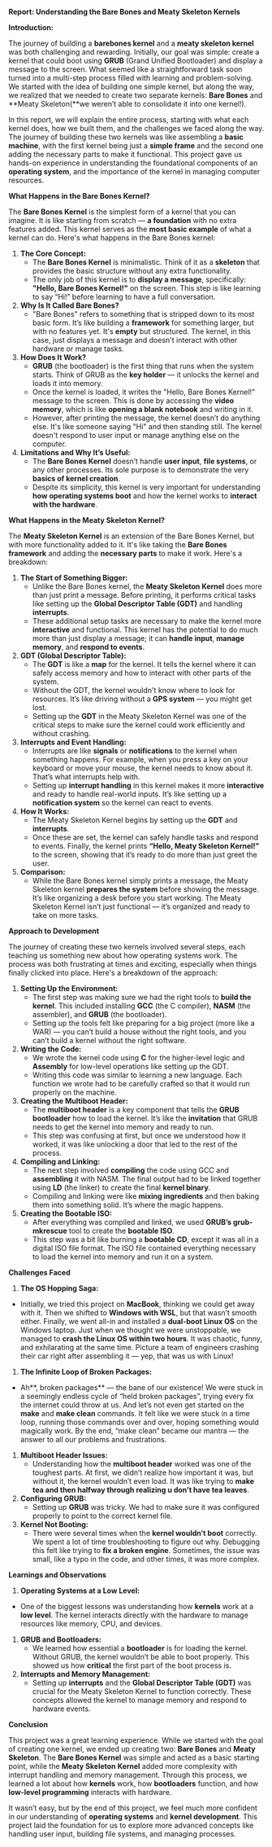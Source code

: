 **Report: Understanding the Bare Bones and Meaty Skeleton Kernels**

**Introduction:**

The journey of building a **barebones kernel** and a **meaty skeleton kernel** was both challenging and rewarding. Initially, our goal was simple: create a kernel that could boot using **GRUB** (Grand Unified Bootloader) and display a message to the screen. What seemed like a straightforward task soon turned into a multi-step process filled with learning and problem-solving. We started with the idea of building one simple kernel, but along the way, we realized that we needed to create two separate kernels: **Bare Bones** and **Meaty Skeleton(**we weren’t able to consolidate it into one kernel!).

In this report, we will explain the entire process, starting with what each kernel does, how we built them, and the challenges we faced along the way. The journey of building these two kernels was like assembling a **basic machine**, with the first kernel being just a **simple frame** and the second one adding the necessary parts to make it functional. This project gave us hands-on experience in understanding the foundational components of an **operating system**, and the importance of the kernel in managing computer resources.

**What Happens in the Bare Bones Kernel?**

The **Bare Bones Kernel** is the simplest form of a kernel that you can imagine. It is like starting from scratch — **a foundation** with no extra features added. This kernel serves as the **most basic example** of what a kernel can do. Here's what happens in the Bare Bones kernel:

1. **The Core Concept:**
    - The **Bare Bones Kernel** is minimalistic. Think of it as a **skeleton** that provides the basic structure without any extra functionality.
    - The only job of this kernel is to **display a message**, specifically: **"Hello, Bare Bones Kernel!"** on the screen. This step is like learning to say “Hi!” before learning to have a full conversation.
2. **Why Is It Called Bare Bones?**
    - "Bare Bones" refers to something that is stripped down to its most basic form. It’s like building a **framework** for something larger, but with no features yet. It's **empty** but structured. The kernel, in this case, just displays a message and doesn't interact with other hardware or manage tasks.
3. **How Does It Work?**
    - **GRUB** (the bootloader) is the first thing that runs when the system starts. Think of GRUB as the **key holder** — it unlocks the kernel and loads it into memory.
    - Once the kernel is loaded, it writes the "Hello, Bare Bones Kernel!" message to the screen. This is done by accessing the **video memory**, which is like **opening a blank notebook** and writing in it.
    - However, after printing the message, the kernel doesn’t do anything else. It's like someone saying "Hi" and then standing still. The kernel doesn't respond to user input or manage anything else on the computer.
4. **Limitations and Why It’s Useful:**
    - The **Bare Bones Kernel** doesn’t handle **user input**, **file systems**, or any other processes. Its sole purpose is to demonstrate the very **basics of kernel creation**.
    - Despite its simplicity, this kernel is very important for understanding **how operating systems boot** and how the kernel works to **interact with the hardware**.

**What Happens in the Meaty Skeleton Kernel?**

The **Meaty Skeleton Kernel** is an extension of the Bare Bones Kernel, but with more functionality added to it. It's like taking the **Bare Bones framework** and adding the **necessary parts** to make it work. Here's a breakdown:

1. **The Start of Something Bigger:**
    - Unlike the Bare Bones kernel, the **Meaty Skeleton Kernel** does more than just print a message. Before printing, it performs critical tasks like setting up the **Global Descriptor Table (GDT)** and handling **interrupts**.
    - These additional setup tasks are necessary to make the kernel more **interactive** and functional. This kernel has the potential to do much more than just display a message; it can **handle input**, **manage memory**, and **respond to events**.
2. **GDT (Global Descriptor Table):**
    - The **GDT** is like a **map** for the kernel. It tells the kernel where it can safely access memory and how to interact with other parts of the system.
    - Without the GDT, the kernel wouldn't know where to look for resources. It’s like driving without a **GPS system** — you might get lost.
    - Setting up the **GDT** in the Meaty Skeleton Kernel was one of the critical steps to make sure the kernel could work efficiently and without crashing.
3. **Interrupts and Event Handling:**
    - Interrupts are like **signals** or **notifications** to the kernel when something happens. For example, when you press a key on your keyboard or move your mouse, the kernel needs to know about it. That’s what interrupts help with.
    - Setting up **interrupt handling** in this kernel makes it more **interactive** and ready to handle real-world inputs. It’s like setting up a **notification system** so the kernel can react to events.
4. **How It Works:**
    - The Meaty Skeleton Kernel begins by setting up the **GDT** and **interrupts**.
    - Once these are set, the kernel can safely handle tasks and respond to events. Finally, the kernel prints **“Hello, Meaty Skeleton Kernel!”** to the screen, showing that it’s ready to do more than just greet the user.
5. **Comparison:**
    - While the Bare Bones kernel simply prints a message, the Meaty Skeleton kernel **prepares the system** before showing the message. It’s like organizing a desk before you start working. The Meaty Skeleton Kernel isn’t just functional — it’s organized and ready to take on more tasks.

**Approach to Development**

The journey of creating these two kernels involved several steps, each teaching us something new about how operating systems work. The process was both frustrating at times and exciting, especially when things finally clicked into place. Here's a breakdown of the approach:

1. **Setting Up the Environment:**
    - The first step was making sure we had the right tools to **build the kernel**. This included installing **GCC** (the C compiler), **NASM** (the assembler), and **GRUB** (the bootloader).
    - Setting up the tools felt like preparing for a big project (more like a WAR) — you can’t build a house without the right tools, and you can’t build a kernel without the right software.
2. **Writing the Code:**
    - We wrote the kernel code using **C** for the higher-level logic and **Assembly** for low-level operations like setting up the GDT.
    - Writing this code was similar to learning a new language. Each function we wrote had to be carefully crafted so that it would run properly on the machine.
3. **Creating the Multiboot Header:**
    - The **multiboot header** is a key component that tells the **GRUB bootloader** how to load the kernel. It’s like the **invitation** that GRUB needs to get the kernel into memory and ready to run.
    - This step was confusing at first, but once we understood how it worked, it was like unlocking a door that led to the rest of the process. 
4. **Compiling and Linking:**
    - The next step involved **compiling** the code using GCC and **assembling** it with NASM. The final output had to be linked together using **LD** (the linker) to create the final **kernel binary**.
    - Compiling and linking were like **mixing ingredients** and then baking them into something solid. It’s where the magic happens. 
5. **Creating the Bootable ISO:**
    - After everything was compiled and linked, we used **GRUB’s grub-mkrescue** tool to create the **bootable ISO**.
    - This step was a bit like burning a **bootable CD**, except it was all in a digital ISO file format. The ISO file contained everything necessary to load the kernel into memory and run it on a system.

**Challenges Faced**

1. **The OS Hopping Saga:**

- Initially, we tried this project on **MacBook**, thinking we could get away with it. Then we shifted to **Windows with WSL**, but that wasn’t smooth either. Finally, we went all-in and installed a **dual-boot Linux OS** on the Windows laptop. Just when we thought we were unstoppable, we managed to **crash the Linux OS within two hours**. It was chaotic, funny, and exhilarating at the same time. Picture a team of engineers crashing their car right after assembling it — yep, that was us with Linux!

1. **The Infinite Loop of Broken Packages:**

- Ah**, broken packages** — the bane of our existence! We were stuck in a seemingly endless cycle of “held broken packages”, trying every fix the internet could throw at us. And let’s not even get started on the **make** and **make clean** commands. It felt like we were stuck in a time loop, running those commands over and over, hoping something would magically work. By the end, “make clean” became our mantra — the answer to all our problems and frustrations.

1. **Multiboot Header Issues:**
    - Understanding how the **multiboot header** worked was one of the toughest parts. At first, we didn’t realize how important it was, but without it, the kernel wouldn’t even load. It was like trying to **make tea and then halfway through realizing u don’t have tea leaves**.
2. **Configuring GRUB:**
    - Setting up **GRUB** was tricky. We had to make sure it was configured properly to point to the correct kernel file.
3. **Kernel Not Booting:**
    - There were several times when the **kernel wouldn’t boot** correctly. We spent a lot of time troubleshooting to figure out why. Debugging this felt like trying to **fix a broken engine**. Sometimes, the issue was small, like a typo in the code, and other times, it was more complex.

**Learnings and Observations**

1. **Operating Systems at a Low Level:**

- One of the biggest lessons was understanding how **kernels** work at a **low level**. The kernel interacts directly with the hardware to manage resources like memory, CPU, and devices.

1. **GRUB and Bootloaders:**
    - We learned how essential a **bootloader** is for loading the kernel. Without GRUB, the kernel wouldn’t be able to boot properly. This showed us how **critical** the first part of the boot process is.
2. **Interrupts and Memory Management:**
    - Setting up **interrupts** and the **Global Descriptor Table (GDT)** was crucial for the Meaty Skeleton Kernel to function correctly. These concepts allowed the kernel to manage memory and respond to hardware events.

**Conclusion**

This project was a great learning experience. While we started with the goal of creating one kernel, we ended up creating two: **Bare Bones** and **Meaty Skeleton**. The **Bare Bones Kernel** was simple and acted as a basic starting point, while the **Meaty Skeleton Kernel** added more complexity with interrupt handling and memory management. Through this process, we learned a lot about how **kernels** work, how **bootloaders** function, and how **low-level programming** interacts with hardware.

It wasn’t easy, but by the end of this project, we feel much more confident in our understanding of **operating systems** and **kernel development**. This project laid the foundation for us to explore more advanced concepts like handling user input, building file systems, and managing processes.
